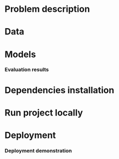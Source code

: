 # Problem description
# Data
# Models
### Evaluation results
# Dependencies installation
# Run project locally
# Deployment
### Deployment demonstration
